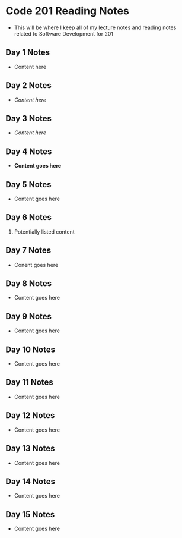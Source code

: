 # Code 201 Reading Notes
 - This will be where I keep all of my lecture notes and reading notes related to Software Development for 201

 ## Day 1 Notes
  - Content here

 ## Day 2 Notes
  - *Content here*

 ## Day 3 Notes
  - *Content here*

 ## Day 4 Notes
  - **Content goes here**

 ## Day 5 Notes
  - Content goes here

 ## Day 6 Notes
  1. Potentially listed content

 ## Day 7 Notes
  - Conent goes here 

 ## Day 8 Notes
  - Content goes here

 ## Day 9 Notes
  - Content goes here

 ## Day 10 Notes
  - Content goes here

 ## Day 11 Notes
  - Content goes here

 ## Day 12 Notes
  - Content goes here

 ## Day 13 Notes
  - Content goes here

 ## Day 14 Notes
  - Content goes here

 ## Day 15 Notes
  - Content goes here
